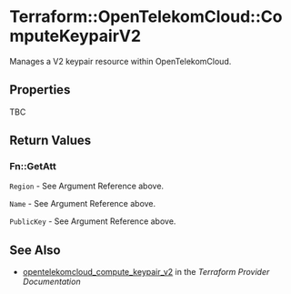 # Terraform::OpenTelekomCloud::ComputeKeypairV2

Manages a V2 keypair resource within OpenTelekomCloud.

## Properties

TBC

## Return Values

### Fn::GetAtt

`Region` - See Argument Reference above.

`Name` - See Argument Reference above.

`PublicKey` - See Argument Reference above.

## See Also

* [opentelekomcloud_compute_keypair_v2](https://www.terraform.io/docs/providers/opentelekomcloud/r/compute_keypair_v2.html) in the _Terraform Provider Documentation_